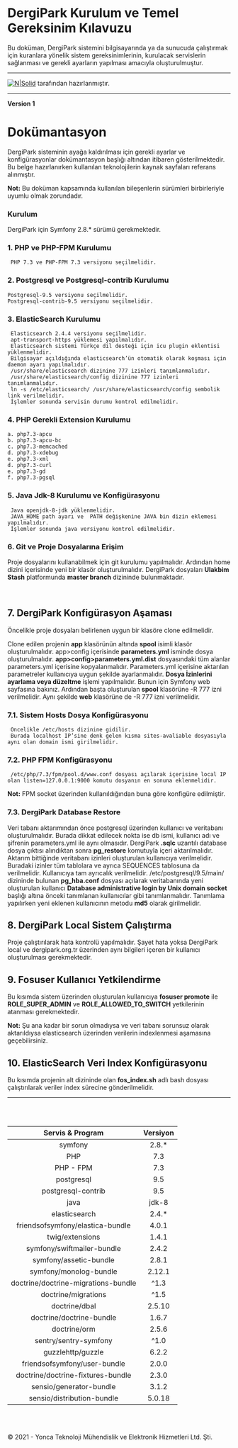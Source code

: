 # DergiPark Kurulum ve Temel Gereksinim Kılavuzu

Bu doküman, DergiPark sistemini bilgisayarında ya da sunucuda çalıştırmak için kuranlara yönelik sistem gereksinimlerinin, kurulacak servislerin sağlanması ve gerekli ayarların yapılması amacıyla oluşturulmuştur.

------
[![N|Solid](https://www.ankarateknokent.com/wp-content/uploads/2019/07/Yonca-Teknoloji-Logo.png)](https://nodesource.com/products/nsolid)
tarafından hazırlanmıştır. 

------
**Version 1**
<br>
# Dokümantasyon
DergiPark sisteminin ayağa kaldırılması için gerekli ayarlar ve konfigürasyonlar dokümantasyon başlığı altından itibaren gösterilmektedir. Bu belge hazırlanırken kullanılan teknolojilerin kaynak sayfaları referans alınmıştır.

**Not:** Bu doküman kapsamında kullanılan bileşenlerin sürümleri birbirleriyle uyumlu olmak zorundadır.

### Kurulum

DergiPark için Symfony 2.8.* sürümü gerekmektedir.

### 1. PHP ve PHP-FPM Kurulumu
     PHP 7.3 ve PHP-FPM 7.3 versiyonu seçilmelidir.
### 2. Postgresql ve Postgresql-contrib Kurulumu
    Postgresql-9.5 versiyonu seçilmelidir.
    Postgresql-contrib-9.5 versiyonu seçilmelidir.
### 3. ElasticSearch Kurulumu
     Elasticsearch 2.4.4 versiyonu seçilmelidir.
     apt-transport-https yüklemesi yapılmalıdır.
     Elasticsearch sistemi Türkçe dil desteği için icu plugin eklentisi yüklenmelidir.
     Bilgisayar açıldığında elasticsearch’ün otomatik olarak koşması için daemon ayarı yapılmalıdır.
     /usr/share/elasticsearch dizinine 777 izinleri tanımlanmalıdır.
     /usr/share/elasticsearch/config dizinine 777 izinleri tanımlanmalıdır.
     ln -s /etc/elasticsearch/ /usr/share/elasticsearch/config sembolik link verilmelidir.
     İşlemler sonunda servisin durumu kontrol edilmelidir.

### 4. PHP Gerekli Extension Kurulumu
    a. php7.3-apcu
    b. php7.3-apcu-bc 
    c. php7.3-memcached 
    d. php7.3-xdebug
    e. php7.3-xml
    d. php7.3-curl
    e. php7.3-gd
    f. php7.3-pgsql
### 5. Java Jdk-8 Kurulumu ve Konfigürasyonu
     Java openjdk-8-jdk yüklenmelidir.
     JAVA_HOME path ayarı ve  PATH değişkenine JAVA bin dizin eklemesi yapılmalıdır.
     İşlemler sonunda java versiyonu kontrol edilmelidir.
### 6. Git ve Proje Dosyalarına Erişim
Proje dosyalarını kullanabilmek için git kurulumu yapılmalıdır. Ardından home dizini içerisinde yeni bir klasör oluşturulmalıdır. DergiPark dosyaları **Ulakbim Stash** platformunda **master branch** dizininde bulunmaktadır.

  <br/>
  
## 7. DergiPark Konfigürasyon Aşaması
Öncelikle proje dosyaları belirlenen uygun bir klasöre clone edilmelidir.

Clone edilen projenin **app** klasörünün altında **spool** isimli klasör oluşturulmalıdır.
app>config içerisinde **parameters.yml** isminde dosya oluşturulmalıdır.
**app>config>parameters.yml.dist** dosyasındaki tüm alanlar parameters.yml içerisine kopyalanmalıdır.
Parameters.yml içerisine aktarılan parametreler kullanıcıya uygun şekilde ayarlanmalıdır.
**Dosya İzinlerini ayarlama veya düzeltme** işlemi yapılmalıdır. Bunun için Symfony web sayfasına bakınız.
Ardından başta oluşturulan **spool** klasörüne -R 777 izni verilmelidir.
Aynı şekilde **web** klasörüne de -R 777 izni verilmelidir.

### 7.1. Sistem Hosts Dosya Konfigürasyonu
     Öncelikle /etc/hosts dizinine gidilir.
     Burada localhost IP’sine denk gelen kısma sites-avaliable dosyasıyla aynı olan domain ismi girilmelidir. 
### 7.2. PHP FPM Konfigürasyonu
     /etc/php/7.3/fpm/pool.d/www.conf dosyası açılarak içerisine local IP olan listen=127.0.0.1:9000 komutu dosyanın en sonuna eklenmelidir.

**Not:** FPM socket üzerinden kullanıldığından buna göre konfigüre edilmiştir.

### 7.3. DergiPark Database Restore
Veri tabanı aktarımından önce postgresql üzerinden kullanıcı ve veritabanı oluşturulmalıdır. Burada dikkat edilecek nokta ise db ismi, kullanıcı adı ve şifrenin parameters.yml ile aynı olmasıdır.
DergiPark **.sqlc** uzantılı database dosya çıktısı alındıktan sonra **pg_restore** komutuyla içeri aktarılmalıdır. Aktarım bittiğinde veritabanı izinleri oluşturulan kullanıcıya verilmelidir. Buradaki izinler tüm tablolara ve ayrıca SEQUENCES tablosuna da verilmelidir.
Kullanıcıya tam ayrıcalık verilmelidir.
        /etc/postgresql/9.5/main/ dizininde bulunan **pg_hba.conf** dosyası açılarak veritabanında yeni oluşturulan kullanıcı **Database administrative login by Unix domain socket** başlığı altına önceki tanımlanan kullanıcılar gibi tanımlanmalıdır. Tanımlama yapılırken yeni eklenen kullanıcının metodu **md5** olarak girilmelidir. 

## 8. DergiPark Local Sistem Çalıştırma
  Proje çalıştırılarak hata kontrolü yapılmalıdır. Şayet hata yoksa DergiPark local ve dergipark.org.tr üzerinden aynı bilgileri içeren bir kullanıcı oluşturulması gerekmektedir. 
## 9. Fosuser Kullanıcı Yetkilendirme
Bu kısımda sistem üzerinden oluşturulan kullanıcıya **fosuser promote** ile **ROLE_SUPER_ADMIN** ve **ROLE_ALLOWED_TO_SWITCH** yetkilerinin atanması gerekmektedir.

**Not:** Şu ana kadar bir sorun olmadıysa ve veri tabanı sorunsuz olarak aktarıldıysa elasticsearch üzerinden verilerin indexlenmesi aşamasına geçebilirsiniz.

## 10. ElasticSearch Veri Index Konfigürasyonu

  Bu kısımda projenin alt dizininde olan **fos_index.sh** adlı bash dosyası çalıştırılarak veriler index sürecine gönderilmelidir.


------

<br/><br/>

 | Servis & Program |  Versiyon  |
 | :----------: | :---------: |
 | symfony  | 2.8.*  |
 | PHP |  7.3 |
 | PHP - FPM  |  7.3 |
 | postgresql |  9.5 |
 | postgresql-contrib | 9.5 |
 | java | jdk-8 |
 | elasticsearch | 2.4.* |
 | friendsofsymfony/elastica-bundle | 4.0.1 |
 | twig/extensions | 1.4.1|
 | symfony/swiftmailer-bundle| 2.4.2|
 | symfony/assetic-bundle | 2.8.1 |
 | symfony/monolog-bundle | 2.12.1 |
 | doctrine/doctrine-migrations-bundle | ^1.3 |
 | doctrine/migrations | ^1.5 | 
 | doctrine/dbal | 2.5.10 |
 | doctrine/doctrine-bundle | 1.6.7 | 
 | doctrine/orm | 2.5.6|
 | sentry/sentry-symfony | ^1.0 |
 | guzzlehttp/guzzle | 6.2.2 |
 | friendsofsymfony/user-bundle | 2.0.0 |
 | doctrine/doctrine-fixtures-bundle | 2.3.0 |
 | sensio/generator-bundle | 3.1.2 |
 | sensio/distribution-bundle | 5.0.18 |

<br><br>

 © 2021 - Yonca Teknoloji Mühendislik ve Elektronik Hizmetleri Ltd. Şti.
